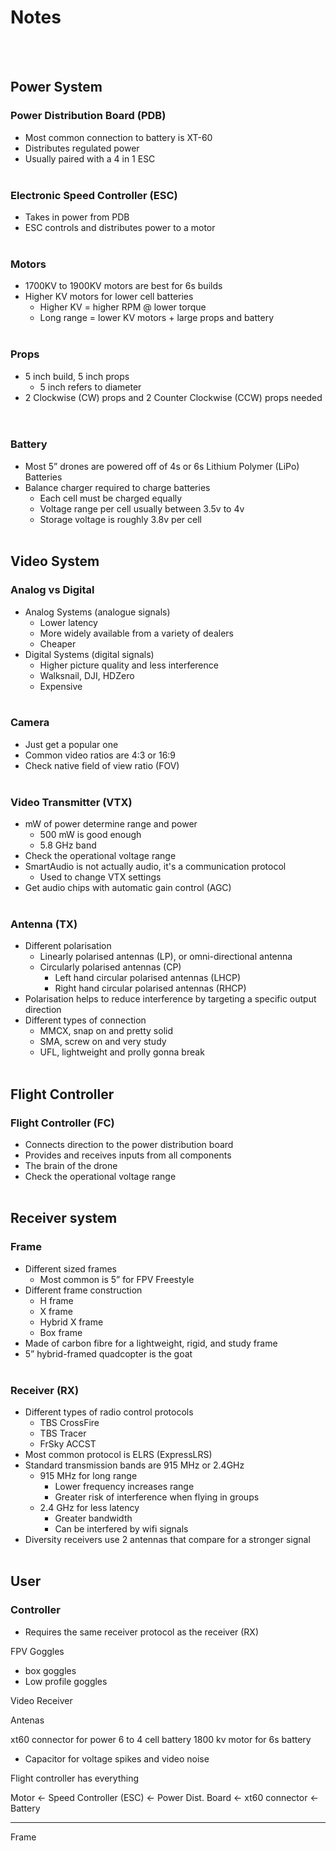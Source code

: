 
# Notes
&nbsp;  
&nbsp;  
## Power System

### Power Distribution Board (PDB)
- Most common connection to battery is XT-60
- Distributes regulated power
- Usually paired with a 4 in 1 ESC
&nbsp;  
&nbsp;  
### Electronic Speed Controller (ESC)
- Takes in power from PDB
- ESC controls and distributes power to a motor
&nbsp;  
&nbsp;  
### Motors
- 1700KV to 1900KV motors are best for 6s builds
- Higher KV motors for lower cell batteries 
  - Higher KV = higher RPM @ lower torque
  - Long range = lower KV motors + large props and battery
&nbsp;  
&nbsp;  
### Props
- 5 inch build, 5 inch props
  - 5 inch refers to diameter
- 2 Clockwise (CW) props and 2 Counter Clockwise (CCW) props needed
&nbsp;  
&nbsp;  
### Battery
- Most 5” drones are powered off of 4s or 6s Lithium Polymer (LiPo) Batteries
- Balance charger required to charge batteries
  - Each cell must be charged equally
  - Voltage range per cell usually between 3.5v to 4v 
  - Storage voltage is roughly 3.8v per cell
&nbsp;  
&nbsp;  
## Video System

### Analog vs Digital
- Analog Systems (analogue signals)
  - Lower latency
  - More widely available from a variety of dealers
  - Cheaper
- Digital Systems (digital signals)
  - Higher picture quality and less interference
  - Walksnail, DJI, HDZero
  - Expensive 
&nbsp;  
&nbsp;  
### Camera 
- Just get a popular one
- Common video ratios are 4:3 or 16:9
- Check native field of view ratio (FOV)
&nbsp;  
&nbsp;  
### Video Transmitter (VTX)
- mW of power determine range and power
  - 500 mW is good enough
  - 5.8 GHz band 
- Check the operational voltage range
- SmartAudio is not actually audio, it's a communication protocol
  - Used to change VTX settings 
- Get audio chips with automatic gain control (AGC)
&nbsp;  
&nbsp;  
### Antenna (TX)
- Different polarisation
  - Linearly polarised antennas (LP), or omni-directional antenna
  - Circularly polarised antennas (CP)
    - Left hand circular polarised antennas (LHCP)
    - Right hand circular polarised antennas (RHCP)
- Polarisation helps to reduce interference by targeting a specific output direction
- Different types of connection
  - MMCX, snap on and pretty solid
  - SMA, screw on and very study
  - UFL, lightweight and prolly gonna break
&nbsp;  
&nbsp;
## Flight Controller

### Flight Controller (FC)
- Connects direction to the power distribution board
- Provides and receives inputs from all components
- The brain of the drone
- Check the operational voltage range
&nbsp;  
&nbsp;
## Receiver system

### Frame
- Different sized frames
  - Most common is 5” for FPV Freestyle
- Different frame construction
  - H frame
  - X frame
  - Hybrid X frame
  - Box frame
- Made of carbon fibre for a lightweight, rigid, and study frame
- 5” hybrid-framed quadcopter is the goat
&nbsp;  
&nbsp;  
### Receiver (RX)
- Different types of radio control protocols
  - TBS CrossFire
  - TBS Tracer
  - FrSky ACCST
- Most common protocol is ELRS (ExpressLRS)
- Standard transmission bands are 915 MHz or 2.4GHz
  - 915 MHz for long range
    - Lower frequency increases range
    - Greater risk of interference when flying in groups
  - 2.4 GHz for less latency
    - Greater bandwidth
    - Can be interfered by wifi signals
- Diversity receivers use 2 antennas that compare for a stronger signal 
&nbsp;  
&nbsp;  
## User

### Controller
- Requires the same receiver protocol as the receiver (RX)

FPV Goggles
- box goggles
- Low profile goggles

Video Receiver

Antenas



xt60 connector for power
6 to 4 cell battery
1800 kv motor for 6s battery

- Capacitor for voltage spikes and video noise


Flight controller has everything


Motor <- Speed Controller (ESC) <- Power Dist. Board <- xt60 connector <- Battery

-----
Frame














